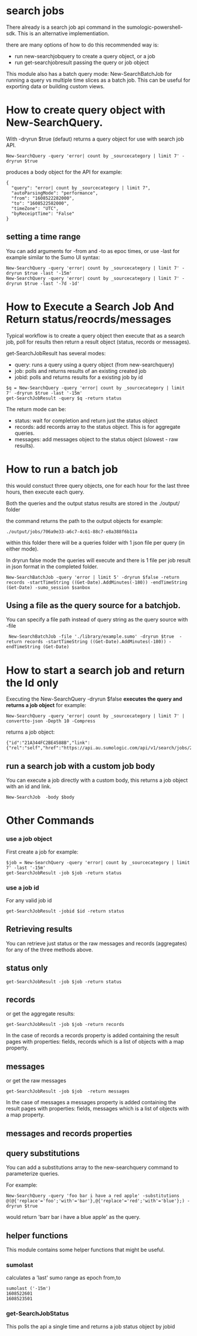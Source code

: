 # search jobs
There already is a search job api command in the sumologic-powershell-sdk. This is an alternative implementiation.

there are many options of how to do this recommended way is:
- run new-searchjobquery to create a query object, or a job
- run get-searchjobresult passing the query or job object

This module also has a batch query mode: New-SearchBatchJob for running a query vs multiple time slices as a batch job. This can be useful for exporting data or building custom views.

# How to create query object with New-SearchQuery.
With -dryrun $true (defaut) returns a query object for use with search job API.

```
New-SearchQuery -query 'error| count by _sourcecategory | limit 7' -dryrun $true
```

produces a body object for the API for example:
```
{
  "query": "error| count by _sourcecategory | limit 7",
  "autoParsingMode": "performance",
  "from": "1608522282000",
  "to": "1608522582000",
  "timeZone": "UTC",
  "byReceiptTime": "False"
}
```

## setting a time range
You can add arguments for -from and -to as epoc times, or use -last for example similar to the Sumo UI syntax:
```
New-SearchQuery -query 'error| count by _sourcecategory | limit 7' -dryrun $true -last '-15m'
New-SearchQuery -query 'error| count by _sourcecategory | limit 7' -dryrun $true -last '-7d -1d'
```

# How to Execute a Search Job And Return status/reocrds/messages
Typical workflow is to create a query object then execute that as a search job, poll for results then return a result object (status, records or messages).

get-SearchJobResult  has several modes:
- query: runs a query using a query object (from new-searchquery)
- job: polls and returns results of an existing created job 
- jobid: polls and returns results for a existing job by id

```
$q = New-SearchQuery -query 'error| count by _sourcecategory | limit 7' -dryrun $true -last '-15m'
get-SearchJobResult -query $q -return status  
```
The return mode can be:
- status: wait for completion and return just the status object
- records: add records array to the status object. This is for aggregate queries.
- messages: add messages object to the status object (slowest - raw results).

# How to run a batch job

this would constuct three query objects, one for each hour for the last three hours, then execute each query. 

Both the queries and the output status results are stored in the ./output/ folder

the command returns the path to the output objects for example: 
```
./output/jobs/706a9e33-a6c7-4c61-88c7-e8a388f6b11a
```

within this folder there will be a queries folder with 1 json file per query (in either mode).

In dryrun false mode the queries will execute and there is 1 file per job result in json format in the completed folder.

```
New-SearchBatchJob -query 'error | limit 5' -dryrun $false -return records -startTimeString ((Get-Date).AddMinutes(-180)) -endTimeString (Get-Date) -sumo_session $sanbox
```
## Using a file as the query source for a batchjob.
You can specify a file path instead of query string as the query source with -file
```
 New-SearchBatchJob -file './library/example.sumo' -dryrun $true  -return records -startTimeString ((Get-Date).AddMinutes(-180)) -endTimeString (Get-Date)
```

# How to start a search job and return the Id only
Executing the New-SearchQuery -dryrun $false **executes the query and returns a job object** for example:

```
New-SearchQuery -query 'error| count by _sourcecategory | limit 7' | convertto-json -Depth 10 -Compress
```
returns a job object:
```
{"id":"21A344FC2BE4588B","link":{"rel":"self","href":"https://api.au.sumologic.com/api/v1/search/jobs/21A344FC2BE4588B"}}  
```

## run a search job with a custom job body
You can execute a job directly with a custom body, this returns a job object with an id and link.
```
New-SearchJob  -body $body
```

# Other Commands

### use a job object
First create a job for example:
```
$job = New-SearchQuery -query 'error| count by _sourcecategory | limit 7' -last '-15m'
get-SearchJobResult -job $job -return status  
```

### use a job id
For any valid job id
```  
get-SearchJobResult -jobid $id -return status  
```

## Retrieving results
You can retrieve just status or the raw messages and records (aggregates) for any of the three methods above.

## status only
```
get-SearchJobResult -job $job -return status  
```

## records
or get the aggregate results:
```
get-SearchJobResult -job $job -return records  
```
In the case of records a records property is added containing the result pages with properties: fields, records which is a list of objects with a map property.

## messages
or get the raw messages
```
get-SearchJobResult -job $job  -return messages  
```
In the case of messages a messages property is added containing the result pages with properties: fields, messages which is a list of objects with a map property.

## messages and records properties

## query substitutions
You can add a substitutions array to the new-searchquery command to parameterize queries. 

For example:
```
New-SearchQuery -query 'foo bar i have a red apple' -substitutions @(@{'replace'='foo';'with'='bar'},@{'replace'='red';'with'='blue'};) -dryrun $true 
```

would return 'barr bar i have a blue apple' as the query.

## helper functions
This module contains some helper functions that might be useful.

### sumolast
calculates a 'last' sumo range as epoch from,to

```
sumolast ('-15m')
1608522601
1608523501
```

### get-SearchJobStatus
This polls the api a single time and returns a job status object by jobid


